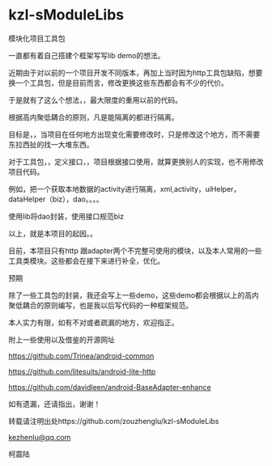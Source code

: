 kzl-sModuleLibs
===============

模块化项目工具包


一直都有着自己搭建个框架写写lib demo的想法。

近期由于对以前的一个项目开发不同版本，再加上当时因为http工具包缺陷，想要换一个工具包，但是目前而言，修改更换这些东西都会有不少的代价。

于是就有了这么个想法，，最大限度的重用以前的代码。


根据高内聚低耦合的原则，凡是能隔离的都进行隔离。

目标是，，当项目在任何地方出现变化需要修改时，只是修改这个地方，而不需要东拉西扯的找一大堆东西。


对于工具包，，定义接口，，项目根据接口使用，就算更换别人的实现，也不用修改项目代码。

例如，把一个获取本地数据的activity进行隔离，xml,activity，uiHelper，dataHelper（biz），dao。。。。

使用lib将dao封装，使用接口规范biz


以上，就是本项目的起因。。


目前，本项目只有http 跟adapter两个不完整可使用的模块，以及本人常用的一些工具类模块。这些都会在接下来进行补全，优化。

预期

除了一些工具包的封装，我还会写上一些demo，这些demo都会根据以上的高内聚低耦合的原则编写，也是我以后写代码的一种框架规范。

本人实力有限，如有不对或者疏漏的地方，欢迎指正。

附上一些使用以及借鉴的开源网址

https://github.com/Trinea/android-common 

https://github.com/litesuits/android-lite-http 

https://github.com/davidleen/android-BaseAdapter-enhance 

如有遗漏，还请指出，谢谢！


转载请注明出处https://github.com/zouzhenglu/kzl-sModuleLibs 

<a href="kezhenlu@qq.com">kezhenlu@qq.com</a>

柯震陆







